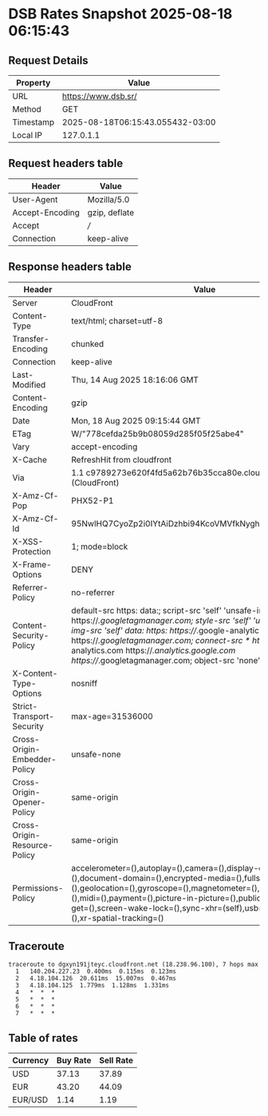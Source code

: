 # DSB Rates Snapshot 2025-08-18 06:15:43
## Request Details

| Property | Value |
|----------|-------|
| URL | https://www.dsb.sr/ |
| Method | GET |
| Timestamp | 2025-08-18T06:15:43.055432-03:00 |
| Local IP | 127.0.1.1 |
    
## Request headers table

| Header | Value |
|--------|-------|
| User-Agent | Mozilla/5.0 |
| Accept-Encoding | gzip, deflate |
| Accept | */* |
| Connection | keep-alive |

    
## Response headers table
| Header | Value |
|--------|-------|
| Server | CloudFront |
| Content-Type | text/html; charset=utf-8 |
| Transfer-Encoding | chunked |
| Connection | keep-alive |
| Last-Modified | Thu, 14 Aug 2025 18:16:06 GMT |
| Content-Encoding | gzip |
| Date | Mon, 18 Aug 2025 09:15:44 GMT |
| ETag | W/"778cefda25b9b08059d285f05f25abe4" |
| Vary | accept-encoding |
| X-Cache | RefreshHit from cloudfront |
| Via | 1.1 c9789273e620f4fd5a62b76b35cca80e.cloudfront.net (CloudFront) |
| X-Amz-Cf-Pop | PHX52-P1 |
| X-Amz-Cf-Id | 95NwlHQ7CyoZp2i0IYtAiDzhbi94KcoVMVfkNyghFLjduWjn9Nv34w== |
| X-XSS-Protection | 1; mode=block |
| X-Frame-Options | DENY |
| Referrer-Policy | no-referrer |
| Content-Security-Policy | default-src https: data:; script-src 'self' 'unsafe-inline' https://*.googletagmanager.com; style-src 'self' 'unsafe-inline' data:; img-src 'self' data: https: https://*.google-analytics.com https://*.googletagmanager.com; connect-src * https://*.google-analytics.com https://*.analytics.google.com https://*.googletagmanager.com; object-src 'none' |
| X-Content-Type-Options | nosniff |
| Strict-Transport-Security | max-age=31536000 |
| Cross-Origin-Embedder-Policy | unsafe-none |
| Cross-Origin-Opener-Policy | same-origin |
| Cross-Origin-Resource-Policy | same-origin |
| Permissions-Policy | accelerometer=(),autoplay=(),camera=(),display-capture=(),document-domain=(),encrypted-media=(),fullscreen=(),geolocation=(),gyroscope=(),magnetometer=(),microphone=(),midi=(),payment=(),picture-in-picture=(),publickey-credentials-get=(),screen-wake-lock=(),sync-xhr=(self),usb=(),web-share=(),xr-spatial-tracking=() |

## Traceroute 

```
traceroute to dgxyn191jteyc.cloudfront.net (18.238.96.100), 7 hops max
  1   140.204.227.23  0.400ms  0.115ms  0.123ms 
  2   4.18.104.126  20.611ms  15.007ms  0.467ms 
  3   4.18.104.125  1.779ms  1.128ms  1.331ms 
  4   *  *  * 
  5   *  *  * 
  6   *  *  * 
  7   *  *  * 

```

## Table of rates

| Currency | Buy Rate | Sell Rate |
|----------|----------|-----------|
| USD | 37.13 | 37.89 |
| EUR | 43.20 | 44.09 |
| EUR/USD | 1.14 | 1.19 |
